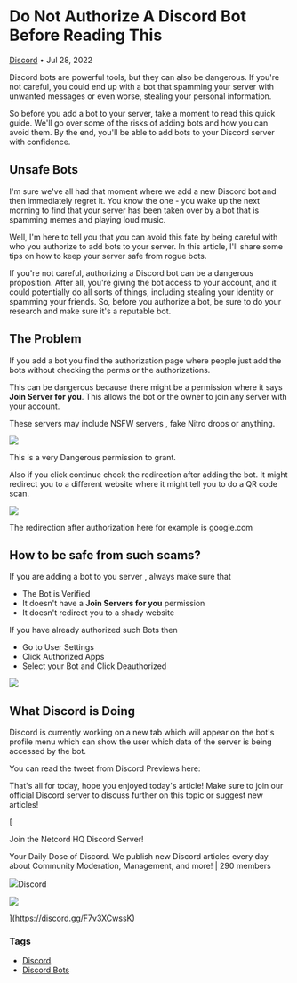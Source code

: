Do Not Authorize A Discord Bot Before Reading This
==================================================

[Discord](https://netcord.site/tag/discord/) • Jul 28, 2022

[](https://www.facebook.com/sharer/sharer.php?u=https://netcord.site/authorizing-discord-bots-cautions/)[](https://twitter.com/intent/tweet?text=Do%20Not%20Authorize%20A%20Discord%20Bot%20Before%20Reading%20This&url=https://netcord.site/authorizing-discord-bots-cautions/)

Discord bots are powerful tools, but they can also be dangerous. If you're not careful, you could end up with a bot that spamming your server with unwanted messages or even worse, stealing your personal information.

So before you add a bot to your server, take a moment to read this quick guide. We'll go over some of the risks of adding bots and how you can avoid them. By the end, you'll be able to add bots to your Discord server with confidence.

Unsafe Bots
-----------

I'm sure we've all had that moment where we add a new Discord bot and then immediately regret it. You know the one - you wake up the next morning to find that your server has been taken over by a bot that is spamming memes and playing loud music.

Well, I'm here to tell you that you can avoid this fate by being careful with who you authorize to add bots to your server. In this article, I'll share some tips on how to keep your server safe from rogue bots.

If you're not careful, authorizing a Discord bot can be a dangerous proposition. After all, you're giving the bot access to your account, and it could potentially do all sorts of things, including stealing your identity or spamming your friends. So, before you authorize a bot, be sure to do your research and make sure it's a reputable bot.

The Problem
-----------

If you add a bot you find the authorization page where people just add the bots without checking the perms or the authorizations.

This can be dangerous because there might be a permission where it says **Join Server for you**. This allows the bot or the owner to join any server with your account.

These servers may include NSFW servers , fake Nitro drops or anything.

![](https://netcord.site/content/images/2022/07/image-52.png)

This is a very Dangerous permission to grant.

Also if you click continue check the redirection after adding the bot. It might redirect you to a different website where it might tell you to do a QR code scan.

![](https://netcord.site/content/images/2022/07/image-53.png)

The redirection after authorization here for example is google.com

How to be safe from such scams?
-------------------------------

If you are adding a bot to you server , always make sure that

*   The Bot is Verified
*   It doesn't have a **Join Servers for you** permission
*   It doesn't redirect you to a shady website

If you have already authorized such Bots then

*   Go to User Settings
*   Click Authorized Apps
*   Select your Bot and Click Deauthorized

![](https://netcord.site/content/images/2022/07/image-54.png)

What Discord is Doing
---------------------

Discord is currently working on a new tab which will appear on the bot's profile menu which can show the user which data of the server is being accessed by the bot.

You can read the tweet from Discord Previews here:

That's all for today, hope you enjoyed today's article! Make sure to join our official Discord server to discuss further on this topic or suggest new articles!

[

Join the Netcord HQ Discord Server!

Your Daily Dose of Discord. We publish new Discord articles every day about Community Moderation, Management, and more! | 290 members

![](https://discord.gg/assets/ec2c34cadd4b5f4594415127380a85e6.ico)Discord

![](https://cdn.discordapp.com/splashes/961291793075417108/55966441a25910c5bc404662d78bc9e6.jpg?size=512)

](https://discord.gg/F7v3XCwssK)

### Tags

*   [Discord](/tag/discord/ "Discord")
*   [Discord Bots](/tag/bots/ "Discord Bots")
